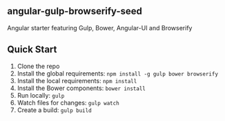 ## angular-gulp-browserify-seed

Angular starter featuring Gulp, Bower, Angular-UI and Browserify

## Quick Start

1. Clone the repo
1. Install the global requirements: `npm install -g gulp bower browserify`
1. Install the local requirements: `npm install`
1. Install the Bower components: `bower install`
1. Run locally: `gulp`
1. Watch files for changes: `gulp watch`
1. Create a build: `gulp build`
